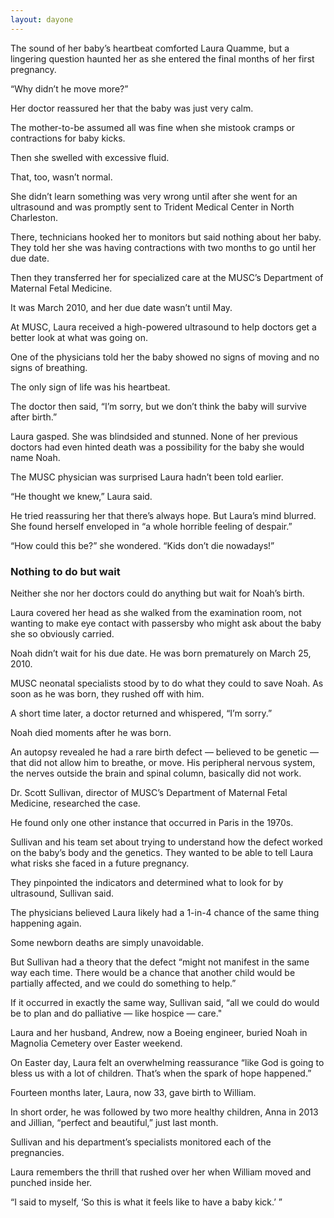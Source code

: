 ```yaml
---
layout: dayone
---
```


The sound of her baby’s heartbeat comforted Laura Quamme, but a lingering question haunted her as she entered the final months of her first pregnancy.

“Why didn’t he move more?”

Her doctor reassured her that the baby was just very calm.

The mother-to-be assumed all was fine when she mistook cramps or contractions for baby kicks.

Then she swelled with excessive fluid.

That, too, wasn’t normal.

She didn’t learn something was very wrong until after she went for an ultrasound and was promptly sent to Trident Medical Center in North Charleston.

There, technicians hooked her to monitors but said nothing about her baby. They told her she was having contractions with two months to go until her due date. 

Then they transferred her for specialized care at the MUSC’s Department of Maternal Fetal Medicine. 

It was March 2010, and her due date wasn’t until May.

At MUSC, Laura received a high-powered ultrasound to help doctors get a better look at what was going on.

One of the physicians told her the baby showed no signs of moving and no signs of breathing.

The only sign of life was his heartbeat.

The doctor then said, “I’m sorry, but we don’t think the baby will survive after birth.”

Laura gasped. She was blindsided and stunned. None of her previous doctors had even hinted death was a possibility for the baby she would name Noah.

The MUSC physician was surprised Laura hadn’t been told earlier.

“He thought we knew,” Laura said. 

He tried reassuring her that there’s always hope. But Laura’s mind blurred. She found herself enveloped in “a whole horrible feeling of despair.”

“How could this be?” she wondered. “Kids don’t die nowadays!”

### Nothing to do but wait

Neither she nor her doctors could do anything but wait for Noah’s birth.

Laura covered her head as she walked from the examination room, not wanting to make eye contact with passersby who might ask about the baby she so obviously carried.

Noah didn’t wait for his due date. He was born prematurely on March 25, 2010. 

MUSC neonatal specialists stood by to do what they could to save Noah. As soon as he was born, they rushed off with him. 

A short time later, a doctor returned and whispered, “I’m sorry.”

Noah died moments after he was born.

An autopsy revealed he had a rare birth defect — believed to be genetic — that did not allow him to breathe, or move. His  peripheral nervous system, the nerves outside the brain and spinal column, basically did not work.

Dr. Scott Sullivan, director of MUSC’s Department of Maternal Fetal Medicine, researched the case.

He found only one other instance that occurred in Paris in the 1970s.

Sullivan and his team set about trying to understand how the defect worked on the baby’s body and the genetics. They wanted to be able to tell Laura what risks she faced in a future pregnancy.

They pinpointed the indicators and determined what to look for by ultrasound, Sullivan said.

The physicians believed Laura likely had a 1-in-4  chance of the same thing happening again.

Some newborn deaths are simply unavoidable.

But Sullivan had a theory that the defect “might not manifest in the same way each time. There would be a chance that another child would be partially affected, and we could do something to help.”

If it occurred in exactly the same way, Sullivan said, “all we could do would be to plan and do palliative — like hospice — care."

Laura and her husband, Andrew, now a Boeing engineer, buried Noah in Magnolia Cemetery over Easter weekend.

On Easter day, Laura felt an overwhelming reassurance “like God is going to bless us with a lot of children. That’s when the spark of hope happened.”

Fourteen months later, Laura, now 33, gave birth to William.

In short order, he was followed by two more healthy children, Anna in 2013 and Jillian, “perfect and beautiful,” just last month.

Sullivan and his department’s specialists monitored each of the pregnancies.

Laura remembers the thrill that rushed over her when William moved and punched inside her.

“I said to myself, ‘So this is what it feels like to have a baby kick.’ ”
